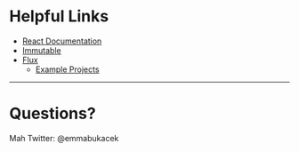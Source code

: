 # Helpful Links

* [React Documentation](https://facebook.github.io/react/docs/getting-started.html)
* [Immutable](https://facebook.github.io/immutable-js/docs/#/)
* [Flux](https://github.com/facebook/flux)
  * [Example Projects](https://github.com/facebook/flux/tree/master/examples)

---
# Questions?

Mah Twitter: @emmabukacek
